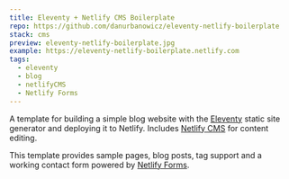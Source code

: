 ```yaml
---
title: Eleventy + Netlify CMS Boilerplate
repo: https://github.com/danurbanowicz/eleventy-netlify-boilerplate
stack: cms
preview: eleventy-netlify-boilerplate.jpg
example: https://eleventy-netlify-boilerplate.netlify.com
tags:
  - eleventy
  - blog
  - netlifyCMS
  - Netlify Forms
---
```

A template for building a simple blog website with the [Eleventy](https://www.11ty.io) static site generator and deploying it to Netlify. Includes [Netlify CMS](https://www.netlifycms.org) for content editing.

This template provides sample pages, blog posts, tag support and a working contact form powered by [Netlify Forms](https://www.netlify.com/docs/form-handling).
